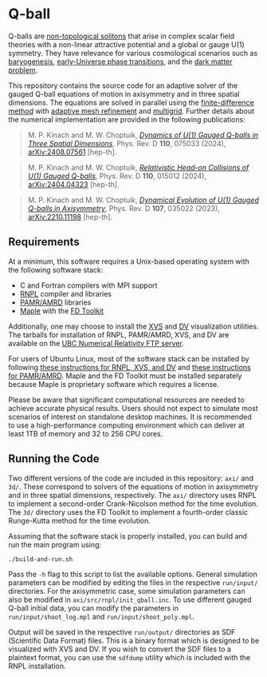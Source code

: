 # Q-ball

Q-balls are [non-topological solitons](https://en.wikipedia.org/wiki/Non-topological_soliton) that arise in complex scalar field theories with a non-linear attractive potential and a global or gauge U(1) symmetry. They have relevance for various cosmological scenarios such as [baryogenesis](https://en.wikipedia.org/wiki/Baryogenesis), [early-Universe phase transitions](https://en.wikipedia.org/wiki/Cosmological_phase_transition), and the [dark matter problem](https://en.wikipedia.org/wiki/Dark_matter).

This repository contains the source code for an adaptive solver of the gauged Q-ball equations of motion in axisymmetry and in three spatial dimensions. The equations are solved in parallel using the [finite-difference method](https://en.wikipedia.org/wiki/Finite_difference_method) with [adaptive mesh refinement](https://en.wikipedia.org/wiki/Adaptive_mesh_refinement) and [multigrid](https://en.wikipedia.org/wiki/Multigrid_method). Further details about the numerical implementation are provided in the following publications:

> M. P. Kinach and M. W. Choptuik, [*Dynamics of U(1) Gauged Q-balls in Three Spatial Dimensions*](https://doi.org/10.1103/PhysRevD.110.075033), Phys. Rev. D **110**, 075033 (2024), [arXiv:2408.07561](https://doi.org/10.48550/arXiv.2408.07561) [hep-th].

> M. P. Kinach and M. W. Choptuik, [*Relativistic Head-on Collisions of U(1) Gauged Q-balls*](https://doi.org/10.1103/PhysRevD.110.015012), Phys. Rev. D **110**, 015012 (2024), [arXiv:2404.04323](https://doi.org/10.48550/arXiv.2404.04323) [hep-th].

> M. P. Kinach and M. W. Choptuik, [*Dynamical Evolution of U(1) Gauged Q-balls in Axisymmetry*](https://doi.org/10.1103/PhysRevD.107.035022), Phys. Rev. D **107**, 035022 (2023), [arXiv:2210.11198](https://doi.org/10.48550/arXiv.2211.11198) [hep-th].

## Requirements

At a minimum, this software requires a Unix-based operating system with the following software stack:

* C and Fortran compilers with MPI support
* [RNPL](https://fpretori.scholar.princeton.edu/group-resources) compiler and libraries
* [PAMR/AMRD](https://fpretori.scholar.princeton.edu/group-resources) libraries
* [Maple](https://maplesoft.com/) with the [FD Toolkit](https://github.com/rmanak/FD/)

Additionally, one may choose to install the [XVS](https://laplace.physics.ubc.ca/Doc/xvs/) and [DV](https://laplace.physics.ubc.ca/Doc/DV/) visualization utilities. The tarballs for installation of RNPL, PAMR/AMRD, XVS, and DV are available on the [UBC Numerical Relativity FTP server](ftp://laplace.phas.ubc.ca/pub/).

For users of Ubuntu Linux, most of the software stack can be installed by following [these instructions for RNPL, XVS, and DV](https://github.com/mkinach/PhD-tutorials/blob/main/RNPL/rnpletal-installguide.md) and [these instructions for PAMR/AMRD](https://github.com/mkinach/PhD-tutorials/blob/main/PAMR/pamr-installguide.md). Maple and the FD Toolkit must be installed separately because Maple is proprietary software which requires a license.

Please be aware that significant computational resources are needed to achieve accurate physical results. Users should not expect to simulate most scenarios of interest on standalone desktop machines. It is recommended to use a high-performance computing environment which can deliver at least 1TB of memory and 32 to 256 CPU cores.

## Running the Code

Two different versions of the code are included in this repository: `axi/` and `3d/`. These correspond to solvers of the equations of motion in axisymmetry and in three spatial dimensions, respectively. The `axi/` directory uses RNPL to implement a second-order Crank-Nicolson method for the time evolution. The `3d/` directory uses the FD Toolkit to implement a fourth-order classic Runge-Kutta method for the time evolution.

Assuming that the software stack is properly installed, you can build and run the main program using:
```
./build-and-run.sh
```
Pass the `-h` flag to this script to list the available options. General simulation parameters can be modified by editing the files in the respective `run/input/` directories. For the axisymmetric case, some simulation parameters can also be modified in `axi/src/rnpl/init_qball.inc`. To use different gauged Q-ball initial data, you can modify the parameters in `run/input/shoot_log.mpl` and `run/input/shoot_poly.mpl`.

Output will be saved in the respective `run/output/` directories as SDF (Scientific Data Format) files. This is a binary format which is designed to be visualized with XVS and DV. If you wish to convert the SDF files to a plaintext format, you can use the `sdfdump` utility which is included with the RNPL installation.
